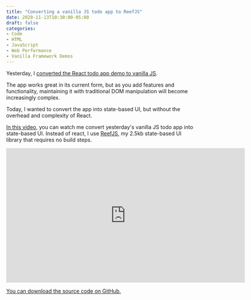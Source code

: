 ```yaml
---
title: "Converting a vanilla JS todo app to ReefJS"
date: 2020-11-13T10:30:00-05:00
draft: false
categories:
- Code
- HTML
- JavaScript
- Web Performance
- Vanilla Framework Demos
---
```


Yesterday, I [converted the React todo app demo to vanilla JS](/converting-the-react-todo-app-demo-to-vanilla-js/).

The app works great in its current form, but as you add features and functionality, maintaining it with traditional DOM manipulation will become increasingly complex.

Today, I wanted to convert the app into state-based UI, but without the overhead and complexity of React.

[In this video](https://vimeo.com/478507808), you can watch me convert yesterday's vanilla JS todo app into state-based UI. Instead of react, I use [ReefJS](https://reefjs.com), my 2.5kb state-based UI library that requires no build steps.

<iframe src="https://player.vimeo.com/video/478507808?color=0088cc&title=0&byline=0&portrait=0" width="640" height="360" frameborder="0" allow="autoplay; fullscreen" allowfullscreen></iframe>

[You can download the source code on GitHub.](https://gist.github.com/cferdinandi/d21a6c4ee9a7106afbc9d60723e8df39)